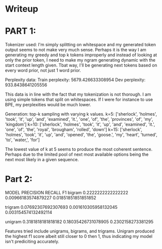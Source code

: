 # Writeup

# PART 1:

Tokenizer used:
I'm simply splitting on whitespace and my generated token output seems to not make very much sense. Perhaps it is the way I am generating my greedy and top k tokens improperly and instead of looking at only the prior token, I need to make my ngram generating dynamic with the start context length given. Tbat way, I'll be generating next tokens based on every word prior, not just 1 word prior.

Perplexity data:
Train perplexity: 5679.426633308954
Dev perplexity: 933.8438641205556

This data is in line with the fact that my tokenization is not thorough. I am using simple tokens that split on whitespaces. If I were for instance to use BPE, my perplexities would be much lower.


Generation: top-k sampling with varying k values.
k=5: ['sherlock', 'holmes', 'took', 'it', 'up', 'and', 'examined', 'it.', 'one', 'of', 'the', 'provinces', 'of', 'my', 'kingdom']
k=10: ['sherlock', 'holmes', 'took', 'it', 'up', 'and', 'examined', 'it.', 'one', 'of', 'the', 'royal', 'brougham', 'rolled', 'down']
k=15: ['sherlock', 'holmes', 'took', 'it', 'up', 'and', 'opened', 'the', 'goose.', 'my', 'heart', 'turned', 'to', 'water,', 'for']

The lowest value of k at 5 seems to produce the most coherent sentence. Perhaps due to the limited pool of next most available options being the next most likely in a given sequence.

# Part 2:


MODEL     PRECISION             RECALL                 F1
bigram    0.2222222222222222    0.00966183574879227    0.01851851851851852

trigram   0.07692307692307693   0.001610305958132045   0.003154574132492114

unigram   0.3181818181818182    0.18035426731078905    0.2302158273381295

Features tried include unigrams, bigrams, and trigrams. Unigram produced the highest f1 score albeit still closer to 0 then 1, thus indicating my model isn't prediciting accurately.




